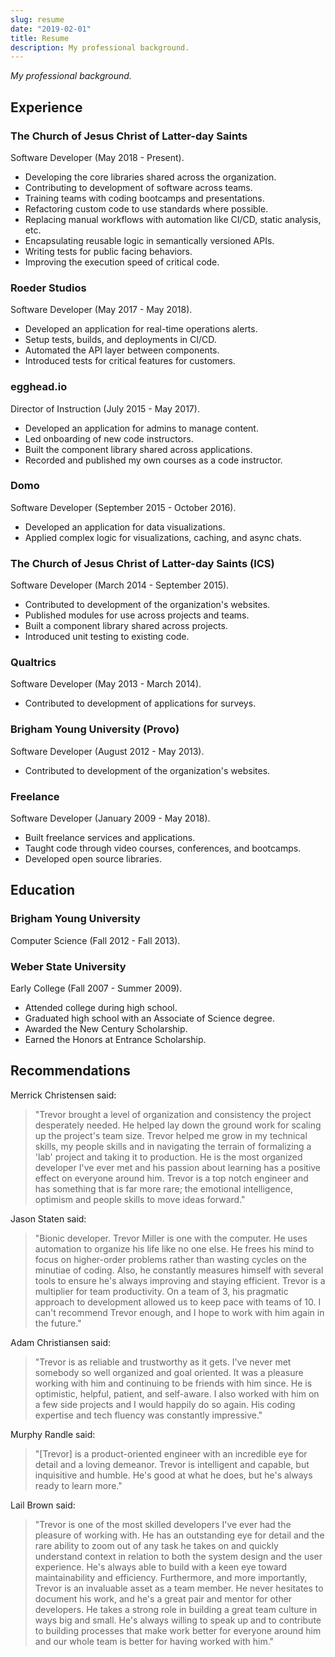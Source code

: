 ```yaml
---
slug: resume
date: "2019-02-01"
title: Resume
description: My professional background.
---
```


_My professional background._

## Experience

### The Church of Jesus Christ of Latter-day Saints

Software Developer (May 2018 - Present).

- Developing the core libraries shared across the organization.
- Contributing to development of software across teams.
- Training teams with coding bootcamps and presentations.
- Refactoring custom code to use standards where possible.
- Replacing manual workflows with automation like CI/CD, static analysis, etc.
- Encapsulating reusable logic in semantically versioned APIs.
- Writing tests for public facing behaviors.
- Improving the execution speed of critical code.

### Roeder Studios

Software Developer (May 2017 - May 2018).

- Developed an application for real-time operations alerts.
- Setup tests, builds, and deployments in CI/CD.
- Automated the API layer between components.
- Introduced tests for critical features for customers.

### egghead.io

Director of Instruction (July 2015 - May 2017).

- Developed an application for admins to manage content.
- Led onboarding of new code instructors.
- Built the component library shared across applications.
- Recorded and published my own courses as a code instructor.

### Domo

Software Developer (September 2015 - October 2016).

- Developed an application for data visualizations.
- Applied complex logic for visualizations, caching, and async chats.

### The Church of Jesus Christ of Latter-day Saints (ICS)

Software Developer (March 2014 - September 2015).

- Contributed to development of the organization's websites.
- Published modules for use across projects and teams.
- Built a component library shared across projects.
- Introduced unit testing to existing code.

### Qualtrics

Software Developer (May 2013 - March 2014).

- Contributed to development of applications for surveys.

### Brigham Young University (Provo)

Software Developer (August 2012 - May 2013).

- Contributed to development of the organization's websites.

### Freelance

Software Developer (January 2009 - May 2018).

- Built freelance services and applications.
- Taught code through video courses, conferences, and bootcamps.
- Developed open source libraries.

## Education

### Brigham Young University

Computer Science (Fall 2012 - Fall 2013).

### Weber State University

Early College (Fall 2007 - Summer 2009).

- Attended college during high school.
- Graduated high school with an Associate of Science degree.
- Awarded the New Century Scholarship.
- Earned the Honors at Entrance Scholarship.

## Recommendations

Merrick Christensen said:

> "Trevor brought a level of organization and consistency the project desperately needed. He helped lay down the ground work for scaling up the project's team size. Trevor helped me grow in my technical skills, my people skills and in navigating the terrain of formalizing a 'lab' project and taking it to production. He is the most organized developer I've ever met and his passion about learning has a positive effect on everyone around him. Trevor is a top notch engineer and has something that is far more rare; the emotional intelligence, optimism and people skills to move ideas forward."

Jason Staten said:

> "Bionic developer. Trevor Miller is one with the computer. He uses automation to organize his life like no one else. He frees his mind to focus on higher-order problems rather than wasting cycles on the minutiae of coding. Also, he constantly measures himself with several tools to ensure he's always improving and staying efficient. Trevor is a multiplier for team productivity. On a team of 3, his pragmatic approach to development allowed us to keep pace with teams of 10\. I can't recommend Trevor enough, and I hope to work with him again in the future."

Adam Christiansen said:

> "Trevor is as reliable and trustworthy as it gets. I've never met somebody so well organized and goal oriented. It was a pleasure working with him and continuing to be friends with him since. He is optimistic, helpful, patient, and self-aware. I also worked with him on a few side projects and I would happily do so again. His coding expertise and tech fluency was constantly impressive."

Murphy Randle said:

> "[Trevor] is a product-oriented engineer with an incredible eye for detail and a loving demeanor. Trevor is intelligent and capable, but inquisitive and humble. He's good at what he does, but he's always ready to learn more."

Lail Brown said:

> "Trevor is one of the most skilled developers I've ever had the pleasure of working with. He has an outstanding eye for detail and the rare ability to zoom out of any task he takes on and quickly understand context in relation to both the system design and the user experience. He's always able to build with a keen eye toward maintainability and efficiency. Furthermore, and more importantly, Trevor is an invaluable asset as a team member. He never hesitates to document his work, and he's a great pair and mentor for other developers. He takes a strong role in building a great team culture in ways big and small. He's always willing to speak up and to contribute to building processes that make work better for everyone around him and our whole team is better for having worked with him."
